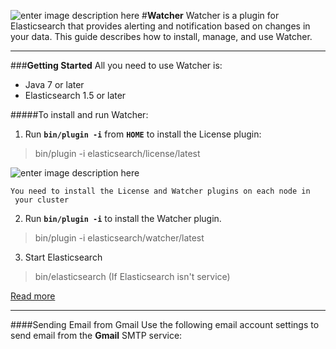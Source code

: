 ![enter image description here](https://www.elastic.co/assets/bltc662be3f9f0cdf60/graph-watcher.svg)
#**Watcher**
Watcher is a plugin for Elasticsearch that provides alerting and notification based on changes in your data. This guide describes how to install, manage, and use Watcher.


----------


###**Getting Started**
All you need to use Watcher is:

-	Java 7 or later
-	Elasticsearch 1.5 or later

#####To install and run Watcher:

 1. Run **`bin/plugin -i`** from **`HOME`** to install the License plugin:
 >bin/plugin -i elasticsearch/license/latest
 

 ![enter image description here](https://www.elastic.co/guide/en/watcher/current/images/icons/note.png)  
    
    You need to install the License and Watcher plugins on each node in
     your cluster
 2. Run **`bin/plugin -i`** to install the Watcher plugin.
 
 >bin/plugin -i elasticsearch/watcher/latest
 
 3. Start Elasticsearch
>bin/elasticsearch 
>    (If Elasticsearch isn't service)

[Read more](https://www.elastic.co/guide/en/watcher/current/getting-started.html)


----------
####Sending Email from Gmail
Use the following email account settings to send email from the **Gmail** SMTP service:
